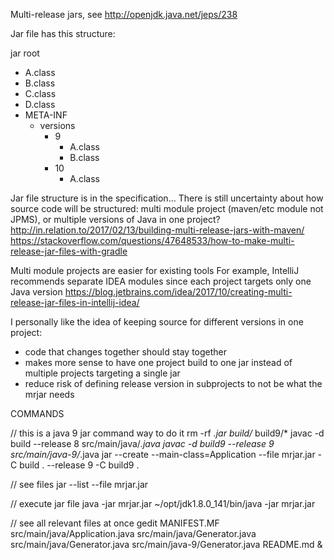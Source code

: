 
Multi-release jars, see http://openjdk.java.net/jeps/238

Jar file has this structure:

jar root
  - A.class
  - B.class
  - C.class
  - D.class
  - META-INF
     - versions
        - 9
           - A.class
           - B.class
        - 10
           - A.class

Jar file structure is in the specification...
There is still uncertainty about how source code will be structured:
multi module project (maven/etc module not JPMS), or multiple versions of Java in one project?
http://in.relation.to/2017/02/13/building-multi-release-jars-with-maven/
https://stackoverflow.com/questions/47648533/how-to-make-multi-release-jar-files-with-gradle

Multi module projects are easier for existing tools
For example, IntelliJ recommends separate IDEA modules since each project targets only one Java version
https://blog.jetbrains.com/idea/2017/10/creating-multi-release-jar-files-in-intellij-idea/

I personally like the idea of keeping source for different versions in one project:
- code that changes together should stay together
- makes more sense to have one project build to one jar instead of multiple projects targeting a single jar
- reduce risk of defining release version in subprojects to not be what the mrjar needs



COMMANDS

// this is a java 9 jar command way to do it
rm -rf *.jar build/* build9/*
javac -d build --release 8 src/main/java/*.java
javac -d build9 --release 9 src/main/java-9/*.java
jar --create --main-class=Application --file mrjar.jar -C build . --release 9 -C build9 .

// see files
jar --list --file mrjar.jar

// execute jar file
java -jar mrjar.jar
~/opt/jdk1.8.0_141/bin/java -jar mrjar.jar

// see all relevant files at once
gedit MANIFEST.MF src/main/java/Application.java src/main/java/Generator.java src/main/java/Generator.java src/main/java-9/Generator.java README.md &





